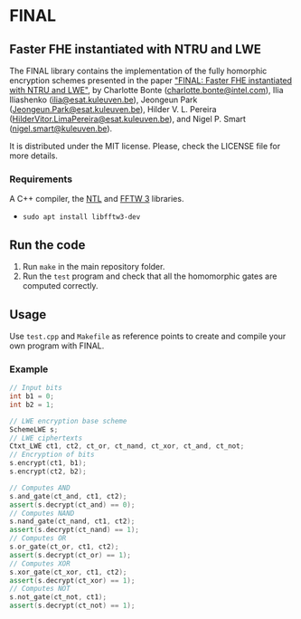 # FINAL 

## Faster FHE instantiated with NTRU and LWE

The FINAL library contains the implementation of the fully homorphic encryption schemes
presented in the paper ["FINAL: Faster FHE instantiated with NTRU and LWE"](http://eprint.iacr.org/2022/074),
by Charlotte Bonte (<charlotte.bonte@intel.com>), Ilia Iliashenko (<ilia@esat.kuleuven.be>), Jeongeun Park (<Jeongeun.Park@esat.kuleuven.be>), Hilder V. L. Pereira (<HilderVitor.LimaPereira@esat.kuleuven.be>), and Nigel P. Smart (<nigel.smart@kuleuven.be>).

It is distributed under the MIT license. Please, check the LICENSE file for more details.

### Requirements 

A C++ compiler, the [NTL](https://libntl.org) and [FFTW 3](http://www.fftw.org) libraries.
* `sudo apt install libfftw3-dev`

## Run the code

1. Run `make` in the main repository folder.
2. Run the `test` program and check that all the homomorphic gates are computed correctly.

## Usage

Use `test.cpp` and `Makefile` as reference points to create and compile your own program with FINAL.

### Example
```c++
// Input bits
int b1 = 0;
int b2 = 1;

// LWE encryption base scheme
SchemeLWE s;
// LWE ciphertexts
Ctxt_LWE ct1, ct2, ct_or, ct_nand, ct_xor, ct_and, ct_not;
// Encryption of bits
s.encrypt(ct1, b1);
s.encrypt(ct2, b2);

// Computes AND
s.and_gate(ct_and, ct1, ct2);
assert(s.decrypt(ct_and) == 0);
// Computes NAND
s.nand_gate(ct_nand, ct1, ct2);
assert(s.decrypt(ct_nand) == 1);
// Computes OR
s.or_gate(ct_or, ct1, ct2);
assert(s.decrypt(ct_or) == 1);
// Computes XOR
s.xor_gate(ct_xor, ct1, ct2);
assert(s.decrypt(ct_xor) == 1);
// Computes NOT
s.not_gate(ct_not, ct1);
assert(s.decrypt(ct_not) == 1);
```
